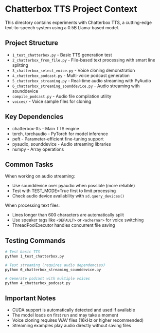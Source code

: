 # Chatterbox TTS Project Context

This directory contains experiments with Chatterbox TTS, a cutting-edge text-to-speech system using a 0.5B Llama-based model.

## Project Structure

- `1_test_chatterbox.py` - Basic TTS generation test
- `2_chatterbox_from_file.py` - File-based text processing with smart line splitting
- `3_chatterbox_select_voice.py` - Voice cloning demonstration
- `4_chatterbox_podcast.py` - Multi-voice podcast generation
- `5_chatterbox_streaming.py` - Real-time audio streaming with PyAudio
- `6_chatterbox_streaming_sounddevice.py` - Audio streaming with sounddevice
- `compile_podcast.py` - Audio file compilation utility
- `voices/` - Voice sample files for cloning

## Key Dependencies

- chatterbox-tts - Main TTS engine
- torch, torchaudio - PyTorch for model inference
- peft - Parameter-efficient fine-tuning support
- pyaudio, sounddevice - Audio streaming libraries
- numpy - Array operations

## Common Tasks

When working on audio streaming:
- Use sounddevice over pyaudio when possible (more reliable)
- Test with TEST_MODE=True first to limit processing
- Check audio device availability with `sd.query_devices()`

When processing text files:
- Lines longer than 600 characters are automatically split
- Use speaker tags like `<DEFAULT>` or `<achernar>` for voice switching
- ThreadPoolExecutor handles concurrent file saving

## Testing Commands

```bash
# Test basic TTS
python 1_test_chatterbox.py

# Test streaming (requires audio dependencies)
python 6_chatterbox_streaming_sounddevice.py

# Generate podcast with multiple voices
python 4_chatterbox_podcast.py
```

## Important Notes

- CUDA support is automatically detected and used if available
- The model loads on first run and may take a moment
- Voice cloning requires WAV files (16kHz or higher recommended)
- Streaming examples play audio directly without saving files
